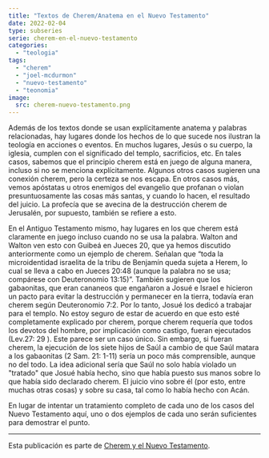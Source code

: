 ```yaml
---
title: "Textos de Cherem/Anatema en el Nuevo Testamento"
date: 2022-02-04
type: subseries
serie: cherem-en-el-nuevo-testamento
categories:
  - "teologia"
tags:
  - "cherem"
  - "joel-mcdurmon"
  - "nuevo-testamento"
  - "teonomia"
image:
  src: cherem-nuevo-testamento.png
---
```


Además de los textos donde se usan explícitamente anatema y palabras relacionadas, hay lugares donde los hechos de lo que sucede nos ilustran la teología en acciones o eventos. En muchos lugares, Jesús o su cuerpo, la iglesia, cumplen con el significado del templo, sacrificios, etc. En tales casos, sabemos que el principio cherem está en juego de alguna manera, incluso si no se menciona explícitamente. Algunos otros casos sugieren una conexión cherem, pero la certeza se nos escapa. En otros casos más, vemos apóstatas u otros enemigos del evangelio que profanan o violan presuntuosamente las cosas más santas, y cuando lo hacen, el resultado del juicio. La profecía que se avecina de la destrucción cherem de Jerusalén, por supuesto, también se refiere a esto.

En el Antiguo Testamento mismo, hay lugares en los que cherem está claramente en juego incluso cuando no se usa la palabra. Walton and Walton ven esto con Guibeá en Jueces 20, que ya hemos discutido anteriormente como un ejemplo de cherem. Señalan que “toda la microidentidad israelita de la tribu de Benjamín queda sujeta a Herem, lo cual se lleva a cabo en Jueces 20:48 (aunque la palabra no se usa; compárese con Deuteronomio 13:15)”. También sugieren que los gabaonitas, que eran cananeos que engañaron a Josué e Israel e hicieron un pacto para evitar la destrucción y permanecer en la tierra, todavía eran cherem según Deuteronomio 7:2. Por lo tanto, Josué los dedicó a trabajar para el templo. No estoy seguro de estar de acuerdo en que esto esté completamente explicado por cherem, porque cherem requería que todos los devotos del hombre, por implicación como castigo, fueran ejecutados (Lev.27: 29 ). Este parece ser un caso único. Sin embargo, si fueran cherem, la ejecución de los siete hijos de Saúl a cambio de que Saúl matara a los gabaonitas (2 Sam. 21: 1-11) sería un poco más comprensible, aunque no del todo. La idea adicional sería que Saúl no solo había violado un "tratado" que Josué había hecho, sino que había puesto sus manos sobre lo que había sido declarado cherem. El juicio vino sobre él (por esto, entre muchas otras cosas) y sobre su casa, tal como lo había hecho con Acán.

En lugar de intentar un tratamiento completo de cada uno de los casos del Nuevo Testamento aquí, uno o dos ejemplos de cada uno serán suficientes para demostrar el punto.

* * *

Esta publicación es parte de [Cherem y el Nuevo Testamento](/articulos/cherem-en-el-nuevo-testamento).
